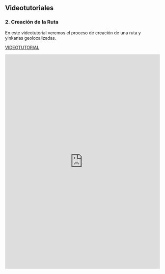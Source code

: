## Videotutoriales

### 2\. Creación de la Ruta

En este videotutorial veremos el proceso de creación de una ruta y yinkanas geolocalizadas.

[VIDEOTUTORIAL](https://moodle.catedu.es/pluginfile.php/5142/mod_book/chapter/29/Rutas.mp4)

<iframe src="https://moodle.catedu.es/pluginfile.php/5142/mod_book/chapter/29/Rutas.mp4" frameborder="0" width="100%" height="700" allowfullscreen="true" mozallowfullscreen="true" webkitallowfullscreen="true"></iframe>